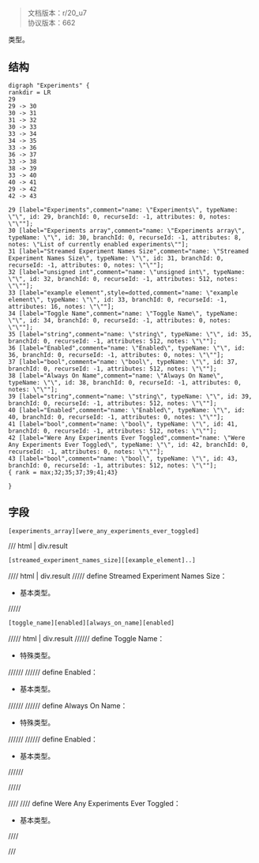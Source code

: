# <!-- md:samp Experiments -->

> 文档版本：r/20_u7<br/>协议版本：662

<!-- md:samp Experiments -->类型。

## 结构

```viz
digraph "Experiments" {
rankdir = LR
29
29 -> 30
30 -> 31
31 -> 32
30 -> 33
33 -> 34
34 -> 35
33 -> 36
36 -> 37
33 -> 38
38 -> 39
33 -> 40
40 -> 41
29 -> 42
42 -> 43

29 [label="Experiments",comment="name: \"Experiments\", typeName: \"\", id: 29, branchId: 0, recurseId: -1, attributes: 0, notes: \"\""];
30 [label="Experiments array",comment="name: \"Experiments array\", typeName: \"\", id: 30, branchId: 0, recurseId: -1, attributes: 8, notes: \"List of currently enabled experiments\""];
31 [label="Streamed Experiment Names Size",comment="name: \"Streamed Experiment Names Size\", typeName: \"\", id: 31, branchId: 0, recurseId: -1, attributes: 0, notes: \"\""];
32 [label="unsigned int",comment="name: \"unsigned int\", typeName: \"\", id: 32, branchId: 0, recurseId: -1, attributes: 512, notes: \"\""];
33 [label="example element",style=dotted,comment="name: \"example element\", typeName: \"\", id: 33, branchId: 0, recurseId: -1, attributes: 16, notes: \"\""];
34 [label="Toggle Name",comment="name: \"Toggle Name\", typeName: \"\", id: 34, branchId: 0, recurseId: -1, attributes: 0, notes: \"\""];
35 [label="string",comment="name: \"string\", typeName: \"\", id: 35, branchId: 0, recurseId: -1, attributes: 512, notes: \"\""];
36 [label="Enabled",comment="name: \"Enabled\", typeName: \"\", id: 36, branchId: 0, recurseId: -1, attributes: 0, notes: \"\""];
37 [label="bool",comment="name: \"bool\", typeName: \"\", id: 37, branchId: 0, recurseId: -1, attributes: 512, notes: \"\""];
38 [label="Always On Name",comment="name: \"Always On Name\", typeName: \"\", id: 38, branchId: 0, recurseId: -1, attributes: 0, notes: \"\""];
39 [label="string",comment="name: \"string\", typeName: \"\", id: 39, branchId: 0, recurseId: -1, attributes: 512, notes: \"\""];
40 [label="Enabled",comment="name: \"Enabled\", typeName: \"\", id: 40, branchId: 0, recurseId: -1, attributes: 0, notes: \"\""];
41 [label="bool",comment="name: \"bool\", typeName: \"\", id: 41, branchId: 0, recurseId: -1, attributes: 512, notes: \"\""];
42 [label="Were Any Experiments Ever Toggled",comment="name: \"Were Any Experiments Ever Toggled\", typeName: \"\", id: 42, branchId: 0, recurseId: -1, attributes: 0, notes: \"\""];
43 [label="bool",comment="name: \"bool\", typeName: \"\", id: 43, branchId: 0, recurseId: -1, attributes: 512, notes: \"\""];
{ rank = max;32;35;37;39;41;43}

}

```

## 字段

```title='Experiments'
[experiments_array][were_any_experiments_ever_toggled]
```

/// html | div.result
```title='Experiments array'
[streamed_experiment_names_size][[example_element]..]
```

//// html | div.result
///// define
Streamed Experiment Names Size：<!-- md:samp unsigned int -->

- 基本类型。


/////
```title='示例元素'
[toggle_name][enabled][always_on_name][enabled]
```

///// html | div.result
////// define
Toggle Name：[<!-- md:samp string -->](../types/string.md)

- 特殊类型。


//////
////// define
Enabled：<!-- md:samp bool -->

- 基本类型。


//////
////// define
Always On Name：[<!-- md:samp string -->](../types/string.md)

- 特殊类型。


//////
////// define
Enabled：<!-- md:samp bool -->

- 基本类型。


//////

/////

////
//// define
Were Any Experiments Ever Toggled：<!-- md:samp bool -->

- 基本类型。


////

///

